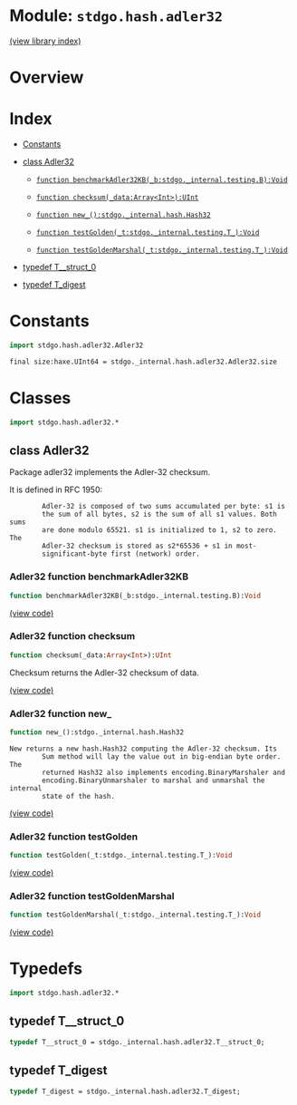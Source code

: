 # Module: `stdgo.hash.adler32`

[(view library index)](../../stdgo.md)


# Overview


# Index


- [Constants](<#constants>)

- [class Adler32](<#class-adler32>)

  - [`function benchmarkAdler32KB(_b:stdgo._internal.testing.B):Void`](<#adler32-function-benchmarkadler32kb>)

  - [`function checksum(_data:Array<Int>):UInt`](<#adler32-function-checksum>)

  - [`function new_():stdgo._internal.hash.Hash32`](<#adler32-function-new_>)

  - [`function testGolden(_t:stdgo._internal.testing.T_):Void`](<#adler32-function-testgolden>)

  - [`function testGoldenMarshal(_t:stdgo._internal.testing.T_):Void`](<#adler32-function-testgoldenmarshal>)

- [typedef T\_\_struct\_0](<#typedef-t__struct_0>)

- [typedef T\_digest](<#typedef-t_digest>)

# Constants


```haxe
import stdgo.hash.adler32.Adler32
```


```haxe
final size:haxe.UInt64 = stdgo._internal.hash.adler32.Adler32.size
```


# Classes


```haxe
import stdgo.hash.adler32.*
```


## class Adler32



Package adler32 implements the Adler\-32 checksum.  


It is defined in RFC 1950:  

```
    	Adler-32 is composed of two sums accumulated per byte: s1 is
    	the sum of all bytes, s2 is the sum of all s1 values. Both sums
    	are done modulo 65521. s1 is initialized to 1, s2 to zero.  The
    	Adler-32 checksum is stored as s2*65536 + s1 in most-
    	significant-byte first (network) order.
```
### Adler32 function benchmarkAdler32KB


```haxe
function benchmarkAdler32KB(_b:stdgo._internal.testing.B):Void
```


[\(view code\)](<./Adler32.hx#L78>)


### Adler32 function checksum


```haxe
function checksum(_data:Array<Int>):UInt
```



Checksum returns the Adler\-32 checksum of data.  

[\(view code\)](<./Adler32.hx#L68>)


### Adler32 function new\_


```haxe
function new_():stdgo._internal.hash.Hash32
```


```
New returns a new hash.Hash32 computing the Adler-32 checksum. Its
        Sum method will lay the value out in big-endian byte order. The
        returned Hash32 also implements encoding.BinaryMarshaler and
        encoding.BinaryUnmarshaler to marshal and unmarshal the internal
        state of the hash.
```
[\(view code\)](<./Adler32.hx#L62>)


### Adler32 function testGolden


```haxe
function testGolden(_t:stdgo._internal.testing.T_):Void
```


[\(view code\)](<./Adler32.hx#L72>)


### Adler32 function testGoldenMarshal


```haxe
function testGoldenMarshal(_t:stdgo._internal.testing.T_):Void
```


[\(view code\)](<./Adler32.hx#L75>)


# Typedefs


```haxe
import stdgo.hash.adler32.*
```


## typedef T\_\_struct\_0


```haxe
typedef T__struct_0 = stdgo._internal.hash.adler32.T__struct_0;
```


## typedef T\_digest


```haxe
typedef T_digest = stdgo._internal.hash.adler32.T_digest;
```


